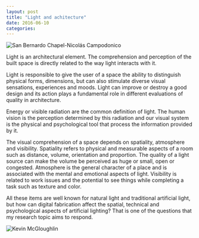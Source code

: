 ```yaml
---
layout: post
title: "Light and achitecture"
date: 2016-06-10
categories:
---
```


![San Bernardo Chapel-Nicolás Campodonico](https://diegobonadiman.github.io/images/capela.gif)

Light is an architectural element. The comprehension and perception of the built space is directly related to the way light interacts with it.

Light is responsible to give the user of a space the ability to distinguish physical forms, dimensions, but can also stimulate diverse visual sensations, experiences and moods. Light can improve or destroy a good design and its action plays a fundamental role in different evaluations of quality in architecture. 

Energy or visible radiation are the common definition of light. The human vision is the perception determined by this radiation and our visual system is the physical and psychological tool that process the information provided by it.

The visual comprehension of a space depends on spatiality, atmosphere and visibility. Spatiality refers to physical and measurable aspects of a room such as distance, volume, orientation and proportion. The quality of a light source can make the volume be perceived as huge or small, open or congested. Atmosphere is the general character of a place and is associated with the mental and emotional aspects of light. Visibility is related to work issues and the potential to see things while completing a task such as texture and color.

All these items are well known for natural light and traditional artificial light, but how can digital fabrication affect the spatial, technical and psychological aspects of artificial lighting? That is one of the questions that my research topic aims to respond.

![Kevin McGloughlin](https://diegobonadiman.github.io/images/DMP-sunken-foal-never-knew-kevin-mcgloughlin-video-motion-stacked-photos-electronica_dezeen.gif)

